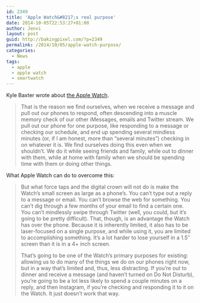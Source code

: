 ```yaml
---
id: 2349
title: 'Apple Watch&#8217;s real purpose'
date: 2014-10-05T22:53:27+01:00
author: Jenxi
layout: post
guid: http://bakingpixel.com/?p=2349
permalink: /2014/10/05/apple-watch-purpose/
categories:
  - News
tags:
  - apple
  - apple watch
  - smartwatch
---
```

Kyle Baxter wrote about [the Apple Watch](http://tightwind.net/2014/09/apple-watch/).

> That is the reason we find ourselves, when we receive a message and pull out our phones to respond, often descending into a muscle memory check of our other iMessages, emails and Twitter stream. We pull out our phone for one purpose, like responding to a message or checking our schedule, and end up spending several mindless minutes (or, if I am honest, more than “several minutes”) checking in on whatever it is. We find ourselves doing this even when we shouldn’t. We do it while seeing friends and family, while out to dinner with them, while at home with family when we should be spending time with them or doing other things. 

What Apple Watch can do to overcome this:

> But what force taps and the digital crown will not do is make the Watch’s small screen as large as a phone’s. You can’t type out a reply to a message or email. You can’t browse the web for something. You can’t dig through a few months of your email to find a certain one. You can’t mindlessly swipe through Twitter (well, you could, but it’s going to be pretty difficult). That, though, is an advantage the Watch has over the phone. Because it is inherently limited, it also has to be laser-focused on a single purpose, and while using it, you are limited to accomplishing something. It’s a lot harder to lose yourself in a 1.5″ screen than it is in a 4+ inch screen.
> 
> That’s going to be one of the Watch’s primary purposes for existing: allowing us to do many of the things we do on our phones right now, but in a way that’s limited and, thus, less distracting. If you’re out to dinner and receive a message (and haven’t turned on Do Not Disturb), you’re going to be a lot less likely to spend a couple minutes on a reply, and then Instagram, if you’re checking and responding it to it on the Watch. It just doesn’t work that way.